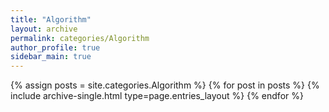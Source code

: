 ```yaml
---
title: "Algorithm"
layout: archive
permalink: categories/Algorithm
author_profile: true
sidebar_main: true
---
```



{% assign posts = site.categories.Algorithm %}
{% for post in posts %} {% include archive-single.html type=page.entries_layout %} {% endfor %}
